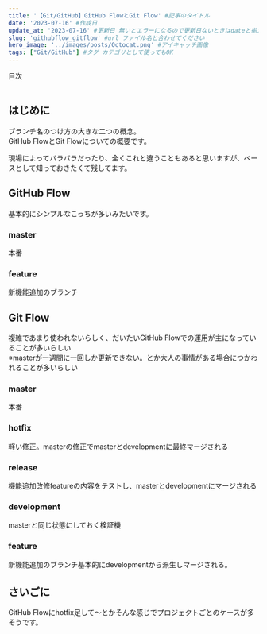 ```yaml
---
title: '【Git/GitHub】GitHub FlowとGit Flow' #記事のタイトル
date: '2023-07-16' #作成日
update_at: '2023-07-16' #更新日 無いとエラーになるので更新日ないときはdateと揃えてください。
slug: 'githubflow_gitflow' #url ファイル名と合わせてください
hero_image: '../images/posts/Octocat.png' #アイキャッチ画像
tags: ["Git/GitHub"] #タグ カテゴリとして使ってもOK
---
```


<div class="toc-title">目次</div>

```toc
```

## はじめに

ブランチ名のつけ方の大きな二つの概念。  
GitHub FlowとGit Flowについての概要です。  

現場によってバラバラだったり、全くこれと違うこともあると思いますが、ベースとして知っておきたくて残してます。

## GitHub Flow

基本的にシンプルなこっちが多いみたいです。

### master
本番

### feature
新機能追加のブランチ

## Git Flow

複雑であまり使われないらしく、だいたいGitHub Flowでの運用が主になっていることが多いらしい  
※masterが一週間に一回しか更新できない。とか大人の事情がある場合につかわれることが多いらしい

### master
本番

### hotfix
軽い修正。masterの修正でmasterとdevelopmentに最終マージされる

### release
機能追加改修featureの内容をテストし、masterとdevelopmentにマージされる

### development
masterと同じ状態にしておく検証機

### feature
新機能追加のブランチ基本的にdevelopmentから派生しマージされる。


## さいごに

<div class="balloon">
  <div class="icon"></div>
  <div class="talk">
  GitHub Flowにhotfix足して～とかそんな感じでプロジェクトごとのケースが多そうです。
  </div>
</div>